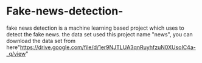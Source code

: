 # Fake-news-detection-
fake news detection  is a machine learning  based project which uses to detect the  fake news.
the data set used this project name "news", you can download the data set from here"https://drive.google.com/file/d/1er9NJTLUA3qnRuyhfzuN0XUsoIC4a-_q/view"
